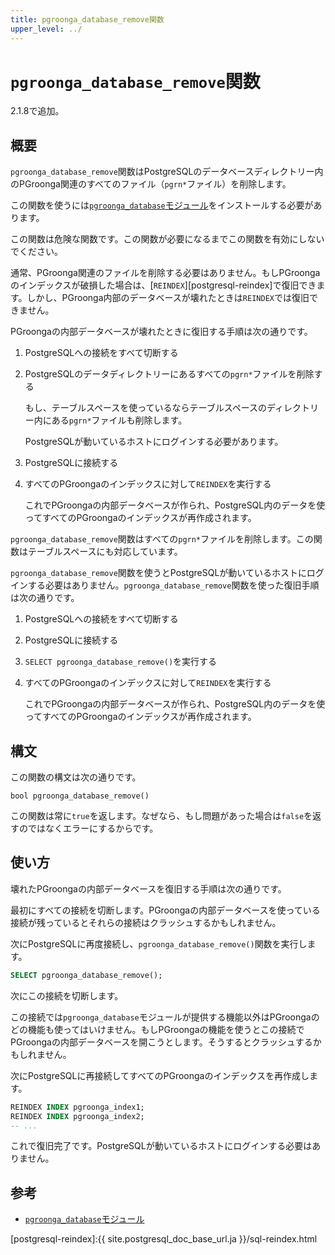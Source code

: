 ```yaml
---
title: pgroonga_database_remove関数
upper_level: ../
---
```


# `pgroonga_database_remove`関数

2.1.8で追加。

## 概要

`pgroonga_database_remove`関数はPostgreSQLのデータベースディレクトリー内のPGroonga関連のすべてのファイル（`pgrn*`ファイル）を削除します。

この関数を使うには[`pgroonga_database`モジュール][pgroonga-database]をインストールする必要があります。

この関数は危険な関数です。この関数が必要になるまでこの関数を有効にしないでください。

通常、PGroonga関連のファイルを削除する必要はありません。もしPGroongaのインデックスが破損した場合は、[`REINDEX`][postgresql-reindex]で復旧できます。しかし、PGroonga内部のデータベースが壊れたときは`REINDEX`では復旧できません。


PGroongaの内部データベースが壊れたときに復旧する手順は次の通りです。

  1. PostgreSQLへの接続をすべて切断する


  2. PostgreSQLのデータディレクトリーにあるすべての`pgrn*`ファイルを削除する

     もし、テーブルスペースを使っているならテーブルスペースのディレクトリー内にある`pgrn*`ファイルも削除します。

     PostgreSQLが動いているホストにログインする必要があります。

  3. PostgreSQLに接続する

  4. すべてのPGroongaのインデックスに対して`REINDEX`を実行する

     これでPGroongaの内部データベースが作られ、PostgreSQL内のデータを使ってすべてのPGroongaのインデックスが再作成されます。

`pgroonga_database_remove`関数はすべての`pgrn*`ファイルを削除します。この関数はテーブルスペースにも対応しています。

`pgroonga_database_remove`関数を使うとPostgreSQLが動いているホストにログインする必要はありません。`pgroonga_database_remove`関数を使った復旧手順は次の通りです。

  1. PostgreSQLへの接続をすべて切断する


  2. PostgreSQLに接続する

  3. `SELECT pgroonga_database_remove()`を実行する

  4. すべてのPGroongaのインデックスに対して`REINDEX`を実行する

     これでPGroongaの内部データベースが作られ、PostgreSQL内のデータを使ってすべてのPGroongaのインデックスが再作成されます。

## 構文

この関数の構文は次の通りです。

```text
bool pgroonga_database_remove()
```

この関数は常に`true`を返します。なぜなら、もし問題があった場合は`false`を返すのではなくエラーにするからです。

## 使い方

壊れたPGroongaの内部データベースを復旧する手順は次の通りです。

最初にすべての接続を切断します。PGroongaの内部データベースを使っている接続が残っているとそれらの接続はクラッシュするかもしれません。

次にPostgreSQLに再度接続し、`pgroonga_database_remove()`関数を実行します。

```sql
SELECT pgroonga_database_remove();
```

次にこの接続を切断します。

この接続では`pgroonga_database`モジュールが提供する機能以外はPGroongaのどの機能も使ってはいけません。もしPGroongaの機能を使うとこの接続でPGroongaの内部データベースを開こうとします。そうするとクラッシュするかもしれません。

次にPostgreSQLに再接続してすべてのPGroongaのインデックスを再作成します。

```sql
REINDEX INDEX pgroonga_index1;
REINDEX INDEX pgroonga_index2;
-- ...
```

これで復旧完了です。PostgreSQLが動いているホストにログインする必要はありません。

## 参考

 * [`pgroonga_database`モジュール][pgroonga-database]

[pgroonga-database]:../modules/pgroonga-database.html

[postgresql-reindex]:{{ site.postgresql_doc_base_url.ja }}/sql-reindex.html
